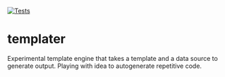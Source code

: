 [![Tests](https://github.com/albeva/templater/actions/workflows/tests.yml/badge.svg?branch=main)](https://github.com/albeva/templater/actions/workflows/tests.yml)

# templater

Experimental template engine that takes a template and a data source to generate output.
Playing with idea to autogenerate repetitive code. 

